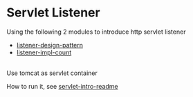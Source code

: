 # Servlet Listener
Using the following 2 modules to introduce http servlet listener
- [listener-design-pattern](https://github.com/rsun07/Java_Web/tree/master/listener/listener-design-pattern/README.md) 
- [listener-impl-count](https://github.com/rsun07/Java_Web/tree/master/listener/listener-impl-count/README.md) 

<br> 
Use tomcat as servlet container <br> 

How to run it, see [servlet-intro-readme](https://github.com/rsun07/Java_Web/tree/master/servlet-intro#how-to-run-it)
